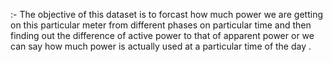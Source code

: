 :- The objective of this dataset is to forcast how much power we are getting on this particular meter from different phases on particular time and then finding out the  difference of active power to that of apparent power or we can say how much  power is actually used  at a particular time of the day .
